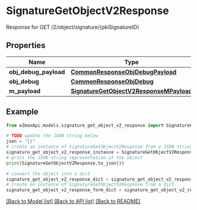 # SignatureGetObjectV2Response

Response for GET /2/object/signature/{pkiSignatureID}

## Properties

Name | Type | Description | Notes
------------ | ------------- | ------------- | -------------
**obj_debug_payload** | [**CommonResponseObjDebugPayload**](CommonResponseObjDebugPayload.md) |  | 
**obj_debug** | [**CommonResponseObjDebug**](CommonResponseObjDebug.md) |  | [optional] 
**m_payload** | [**SignatureGetObjectV2ResponseMPayload**](SignatureGetObjectV2ResponseMPayload.md) |  | 

## Example

```python
from eZmaxApi.models.signature_get_object_v2_response import SignatureGetObjectV2Response

# TODO update the JSON string below
json = "{}"
# create an instance of SignatureGetObjectV2Response from a JSON string
signature_get_object_v2_response_instance = SignatureGetObjectV2Response.from_json(json)
# print the JSON string representation of the object
print(SignatureGetObjectV2Response.to_json())

# convert the object into a dict
signature_get_object_v2_response_dict = signature_get_object_v2_response_instance.to_dict()
# create an instance of SignatureGetObjectV2Response from a dict
signature_get_object_v2_response_form_dict = signature_get_object_v2_response.from_dict(signature_get_object_v2_response_dict)
```
[[Back to Model list]](../README.md#documentation-for-models) [[Back to API list]](../README.md#documentation-for-api-endpoints) [[Back to README]](../README.md)


